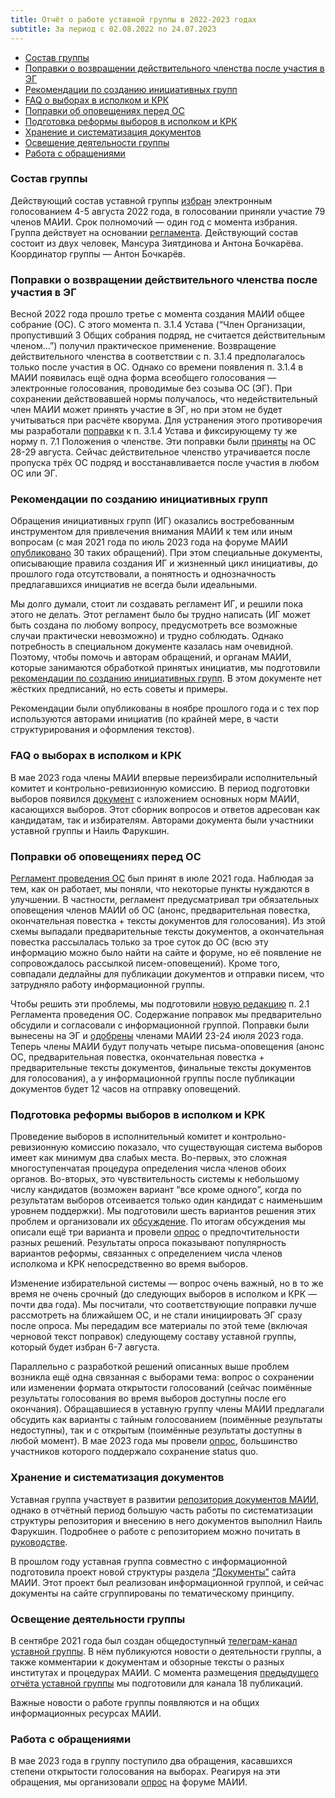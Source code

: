 ```yaml
---
title: Отчёт о работе уставной группы в 2022-2023 годах
subtitle: За период с 02.08.2022 по 24.07.2023
---
```


- [Состав группы](#1)
- [Поправки о возвращении действительного членства после участия в ЭГ](#2)
- [Рекомендации по созданию инициативных групп](#3)
- [FAQ о выборах в исполком и КРК](#4)
- [Поправки об оповещениях перед ОС](#5)
- [Подготовка реформы выборов в исполком и КРК](#6)
- [Хранение и систематизация документов](#7)
- [Освещение деятельности группы](#8)
- [Работа с обращениями](#9)

### Состав группы <a name="1"></a>

Действующий состав уставной группы [избран](https://forum.znatoki.site/t/golosovanie-po-sostavu-ustavnoj-gruppy/1843) электронным голосованием 4-5 августа 2022 года, в голосовании приняли участие 79 членов МАИИ. Срок полномочий — один год с момента избрания. Группа действует на основании [регламента](https://www.maii.li/docs/2021-07-25-reglament-ustavnoj-rabochej-gruppy/). Действующий состав состоит из двух человек, Мансура Зиятдинова и Антона Бочкарёва. Координатор группы — Антон Бочкарёв.

### Поправки о возвращении действительного членства после участия в ЭГ <a name="2"></a>

Весной 2022 года прошло третье с момента создания МАИИ общее собрание (ОС). С этого момента п. 3.1.4 Устава (“Член Организации, пропустивший 3 Общих собрания подряд, не считается действительным членом…”) получил практическое применение. Возвращение действительного членства в соответствии с п. 3.1.4 предполагалось только после участия в ОС. Однако со времени появления п. 3.1.4 в МАИИ появилась ещё одна форма всеобщего голосования — электронные голосования, проводимые без созыва ОС (ЭГ). При сохранении действовавшей нормы получалось, что недействительный член МАИИ может принять участие в ЭГ, но при этом не будет учитываться при расчёте кворума. Для устранения этого противоречия мы разработали [поправки](https://docs.google.com/document/d/e/2PACX-1vRdeozNs5utN7IOKuenAYlCijnCHo0M9aOupeX5R1JDcyRtmu3wigZn3Rej7VuhZ-BdLp9TADPfttGY/pub) к п. 3.1.4 Устава и фиксирующему ту же норму п. 7.1 Положения о членстве. Эти поправки были [приняты](https://forum.znatoki.site/t/04-golosovanie-o-vnesenii-v-normativnye-dokumenty-maii-izmenenij-kasayushhihsya-proczedury-golosovanij/1895) на ОС 28-29 августа. Сейчас действительное членство утрачивается после пропуска трёх ОС подряд и восстанавливается после участия в любом ОС или ЭГ.

### Рекомендации по созданию инициативных групп <a name="3"></a>

Обращения инициативных групп (ИГ) оказались востребованным инструментом для привлечения внимания МАИИ к тем или иным вопросам (с мая 2021 года по июль 2023 года на форуме МАИИ [опубликовано](https://forum.znatoki.site/c/inicziativnye-gruppy/12) 30 таких обращений). При этом специальные документы, описывающие правила создания ИГ и жизненный цикл инициативы, до прошлого года отсутствовали, а понятность и однозначность предлагавшихся инициатив не всегда были идеальными.

Мы долго думали, стоит ли создавать регламент ИГ, и решили пока этого не делать. Этот регламент было бы трудно написать (ИГ может быть создана по любому вопросу, предусмотреть все возможные случаи практически невозможно) и трудно соблюдать. Однако потребность в специальном документе казалась нам очевидной. Поэтому, чтобы помочь и авторам обращений, и органам МАИИ, которые занимаются обработкой принятых инициатив, мы подготовили [рекомендации по созданию инициативных групп](https://www.maii.li/docs/2022-11-17-rekomendacii-po-sozdaniyu-iniciativnyh-grupp). В этом документе нет жёстких предписаний, но есть советы и примеры.

Рекомендации были опубликованы в ноябре прошлого года и с тех пор используются авторами инициатив (по крайней мере, в части структурирования и оформления текстов).  

### FAQ о выборах в исполком и КРК <a name="4"></a> 

В мае 2023 года члены МАИИ впервые переизбирали исполнительный комитет и контрольно-ревизионную комиссию. В период подготовки выборов появился [документ](https://www.maii.li/p/election-faq) c изложением основных норм МАИИ, касающихся выборов. Этот сборник вопросов и ответов адресован как кандидатам, так и избирателям. Авторами документа были участники уставной группы и Наиль Фарукшин.

### Поправки об оповещениях перед ОС <a name="5"></a> 

[Регламент проведения ОС](https://www.maii.li/docs/2021-07-04-reglament-provedeniya-obshego-sobraniya-maii/) был принят в июле 2021 года. Наблюдая за тем, как он работает, мы поняли, что некоторые пункты нуждаются в улучшении. В частности, регламент предусматривал три обязательных оповещения членов МАИИ об ОС (анонс, предварительная повестка, окончательная повестка + тексты документов для голосования). Из этой схемы выпадали предварительные тексты документов, а окончательная повестка рассылалась только за трое суток до ОС (всю эту информацию можно было найти на сайте и форуме, но её появление не сопровождалось рассылкой писем-оповещений). Кроме того, совпадали дедлайны для публикации документов и отправки писем, что затрудняло работу информационной группы.

Чтобы решить эти проблемы, мы подготовили [новую редакцию](https://docs.google.com/document/d/e/2PACX-1vRZwxMJJ8zJYfWLNnkPwZmiSRGhgcuyw7aPsQYE6416aPPb-LLPnZqgvIe860DRsKtu_mcWZw4RMhZV/pub) п. 2.1 Регламента проведения ОС. Содержание поправок мы предварительно обсудили и согласовали с информационной группой. Поправки были вынесены на ЭГ и [одобрены](https://forum.znatoki.site/t/golosovanie-ob-izmenenii-opoveshhenij-ob-obshhem-sobranii/2133) членами МАИИ 23-24 июля 2023 года. Теперь члены МАИИ будут получать четыре письма-оповещения (анонс ОС, предварительная повестка, окончательная повестка + предварительные тексты документов, финальные тексты документов для голосования), а у информационной группы после публикации документов будет 12 часов на отправку оповещений.

### Подготовка реформы выборов в исполком и КРК <a name="6"></a> 

Проведение выборов в исполнительный комитет и контрольно-ревизионную комиссию показало, что существующая система выборов имеет как минимум два слабых места. Во-первых, это сложная многоступенчатая процедура определения числа членов обоих органов. Во-вторых, это чувствительность системы к небольшому числу кандидатов (возможен вариант “все кроме одного”, когда по результатам выборов отсеивается только один кандидат с наименьшим уровнем поддержки). Мы подготовили шесть вариантов решения этих проблем и организовали их [обсуждение](https://forum.znatoki.site/t/obsuzhdenie-reformy-vyborov-v-ispolkom-i-krk/2113). По итогам обсуждения мы описали ещё три варианта и провели [опрос](https://forum.znatoki.site/t/opros-o-reforme-vyborov-v-ispolkom-i-krk/2121) о предпочтительности разных решений. Результаты опроса показывают популярность вариантов реформы, связанных с определением числа членов исполкома и КРК непосредственно во время выборов. 

Изменение избирательной системы — вопрос очень важный, но в то же время не очень срочный (до следующих выборов в исполком и КРК — почти два года). Мы посчитали, что соответствующие поправки лучше рассмотреть на ближайшем ОС, и не стали инициировать ЭГ сразу после опроса. Мы передадим все материалы по этой теме (включая черновой текст поправок) следующему составу уставной группы, который будет избран 6-7 августа.

Параллельно с разработкой решений описанных выше проблем возникла ещё одна связанная с выборами тема: вопрос о сохранении или изменении формата открытости голосований (сейчас поимённые результаты голосования во время выборов доступны после его окончания). Обращавшиеся в уставную группу члены МАИИ предлагали обсудить как варианты с тайным голосованием (поимённые результаты недоступны), так и с открытым (поимённые результаты доступны в любой момент). В мае 2023 года мы провели [опрос](https://forum.znatoki.site/t/opros-o-tajnom-golosovanii-na-vyborah-organov-maii/2102), большинство участников которого поддержало сохранение status quo.  

### Хранение и систематизация документов <a name="7"></a> 

Уставная группа участвует в развитии [репозитория документов МАИИ](https://github.com/maii-chgk/documents), однако в отчётный период большую часть работы по систематизации структуры репозитория и внесению в него документов выполнил Наиль Фарукшин. Подробнее о работе с репозиторием можно почитать в [руководстве](https://demo.hedgedoc.org/s/wOqiZpeAY).

В прошлом году уставная группа совместно с информационной подготовила проект новой структуры раздела  [“Документы”](https://www.maii.li/p/documents) сайта МАИИ. Этот проект был реализован информационной группой, и сейчас документы на сайте сгруппированы по тематическому принципу. 

### Освещение деятельности группы <a name="8"></a>

В сентябре 2021 года был создан общедоступный [телеграм-канал уставной группы](https://t.me/maii_ustav). В нём публикуются новости о деятельности группы, а также комментарии к документам и обзорные тексты о разных институтах и процедурах МАИИ. С момента размещения [предыдущего отчёта уставной группы](https://www.maii.li/docs/2022-07-27-otchyot-ustavnoj-gruppy-(2021-2022)/) мы подготовили для канала 18 публикаций.  

Важные новости о работе группы появляются и на общих информационных ресурсах МАИИ. 

### Работа с обращениями <a name="9"></a>

В мае 2023 года в группу поступило два обращения, касавшихся степени открытости голосования на выборах. Реагируя на эти обращения, мы организовали [опрос](https://forum.znatoki.site/t/opros-o-tajnom-golosovanii-na-vyborah-organov-maii/2102) на форуме МАИИ.